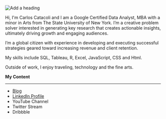 ### 
![Add a heading](https://user-images.githubusercontent.com/65633642/170152155-3044e5b3-06f0-4d12-aee9-9090f3586cf5.png)

Hi, I'm Carlos Catacoli and I am a Google Certified Data Analyst, MBA with a minor in Arts from The State University of New York. I’m a creative problem solver interested in generating key research that creates actionable insights, ultimately driving growth and engaging audiences.

I’m a global citizen with experience in developing and executing successful strategies geared toward increasing revenue and client retention.

My skills include SQL, Tableau, R, Excel, JavaScript, CSS and  Html.

Outside of work, I enjoy traveling, technology and the fine arts.


**My Content**
________________________________________________________________________________________________________________

- [Blog](https://drcyber.org/)
- [LinkedIn Profile](https://www.linkedin.com/in/carlosantoniocatacoli/)
- YouTube Channel
- Twitter Stream
- Dribbble



<!--
**datagig/datagig** is a ✨ _special_ ✨ repository because its `README.md` (this file) appears on your GitHub profile.

Here are some ideas to get you started:

- 🔭 I’m currently working on ...
- 🌱 I’m currently learning ...
- 👯 I’m looking to collaborate on ...
- 🤔 I’m looking for help with ...
- 💬 Ask me about ...
- 📫 How to reach me: ...
- 😄 Pronouns: ...
- ⚡ Fun fact: ...
-->

